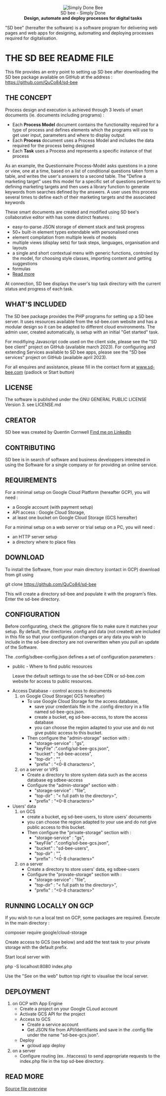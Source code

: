 
<p align="center">
<img src="https://www.sd-bee.com/upload/O0W1b3s20_logosite.png" alt="Simply Done Bee" /><br>
SD bee - Simply Done<br>
<strong>Design, automate and deploy processes for digital tasks</strong>
</p>

"SD bee" (hereafter the software) is a software program for delivering web pages and web apps for designing, automating and deploying processes required for digitalisation.

# THE SD BEE README FILE

This file provides an entry point to setting up SD bee after downloading the SD bee package available on GitHub at the address : https://github.com/QuCo84/sd-bee

## THE CONCEPT

Process design and execution is achieved through 3 levels of smart documents (ie. documents including programs) :
<ul>
  <li>Each <strong>Process Model</strong> document contains the functionality required for a type of process and defines elements which the programs will use to get user input, parameters and where to display output</li>
  <li>Each <strong>Process</strong> document uses a Process Model and includes the data required for the process being designed</li>
  <li>Each <strong>Task</strong> uses a Process and represents a specific instance of that process</li>
</ul>

As an example, the Questionnaire Process-Model asks questions in a zone or view, one at a time, based on a list of conditional questions taken form a table, and writes the user's answers to a second table. The "Define a marketing target" uses this model for a specific set of questions pertinent to defining marketing targets and then uses a library function to generate keywords from searches defined by the answers. A user uses this process several times to define each of their marketing targets and the associated keywords

These smart documents are created and modified using SD bee's collaborative editor with has some distinct features :
<ul>
  <li>easy-to-parse JSON storage of element stack and task progress</li>
  <li>50+ built-in element types extendable with personalised ones </li>
  <li>element compilation from multiple levels of models</li>
  <li>multiple views (display sets) for task steps, languages, organisation and layouts</li>
  <li>a single and short contextual menu with generic functions, controled by the model, for choosing style classes, importing content and getting suggestions</li> 
  <li>formulas</li>
  <li><a href="editor-features.md">Read more</a></li>
</ul>
  
At connection, SD bee displays the user's top task directory with the current status and progress of each task.

## WHAT'S INCLUDED

The SD bee package provides the PHP programs for setting up a SD bee server. It uses resources available from the sd-bee.com website and has a modular design so it can be adapted to different cloud environments.
The admin user, created automatically, is setup with an initial "Get started" task.

For modifiying Javascript code used on the client side, please see the "SD bee client" project on GitHub (available march 2023). For configuring and extending Services available to SD bee apps, please see the "SD bee services" project on GitHub (available april 2023).

For all enquires and assistance, please fill in the contact form at www.sd-bee.com (padlock or Start button)

## LICENSE

The software is published under the GNU GENERAL PUBLIC LICENSE Version 3.
see LICENSE.md

## CREATOR

SD bee was created by Quentin Cornwell
[Find me on LinkedIn](https://www.linkedin.com/in/quentin-cornwell-895b0a/)

## CONTRIBUTING

SD bee is in search of software and business developpers interested in using the Software for a single company or for providing an online service.

## REQUIREMENTS

For a minimal setup on Google Cloud Platform (hereafter GCP), you will need :
- a Google account (with payment setup)
- API access : Google Cloud Storage, 
- at least one bucket on Google Cloud Storage (GCS hereafter)

For a minimal setup on a web server or trial setup on a PC, you will need :
- an HTTP server setup
- a directory where to place files

## DOWNLOAD

To install the Software, from your main directory (contact in GCP) download from git using

git clone https://github.com/QuCo84/sd-bee

This will create a directory sd-bee and populate it with the program's files.
Enter the sd-bee directory.

## CONFIGURATION

Before configurating, check the .gitignore file to make sure it matches your setup. By default, the directories .config and data (not created) are included in this file so that your configuration changes or any data you wish to include in the sd-bee directory are not overwritten when you pull an update of the Software.

The .config/sdbee-config.json defines a set of configuration parameters :

<ul>
  <li>public - Where to find public resources

  Leave the default settings to use the sd-bee CDN or sd-bee.com website for access to public resources.
  </li>

  <li>Access Database - control access to documents
    <ol>
      <li>on Google Cloud Storage( GCS hereafter)
        <ul>
          <li>To use Google Cloud Storage for the access database, 
            <ul>
              <li>save your credentials file in the .config directory in a file named sd-bee-gcs.json.</li>
              <li>create a bucket, eg sd-bee-access, to store the access database</li>
              <li>you can choose the region adapted to your use and do not give public access to this bucket.</li>
            </ul>
          </li>
          <li>Then configure the "admin-storage" section with :
            <ul>
              <li>"storage-service" : "gs",</li>
              <li>"keyFile" :".config/sd-bee-gcs.json",</li>
              <li>"bucket" : "sd-bee-access",</li>
              <li>"top-dir" : "",</li>
              <li>"prefix" : "<0-8 characters>",</li>
            </ul>
          </li>
        </ul>
      </li>
      <li>on a server or VPS
        <ul>
          <li>Create a directory to store system data such as the access database eg sdbee-access</li>
          <li>Configure the "admin-storage" section with :
            <ul>
              <li>"storage-service" : "file",</li>
              <li>"top-dir" : "< full path to the directory>", </li>
              <li>"prefix" : "<0-8 characters>"</li>
            </ul>
          </li>
        </ul>
      </li>
    </ol>  
  </li>
  <li>Users' data
    <ol>
      <li>on GCS
      <ul>
        <li>create a bucket, eg sd-bee-users, to store users' documents</li>
        <li>you can choose the region adapted to your use and do not give public access to this bucket.</li>
        <li>Then configure the "private-storage" section with :
        <ul>
          <li>"storage-service" : "gs",</li>
          <li>"keyFile" :".config/sd-bee-gcs.json",</li>
          <li>"bucket" : "sd-bee-users",</li>
          <li>"top-dir" : "",</li>
          <li>"prefix" : "<0-8 characters>"</li>
        </ul>
      </ul>
    </li>
    <li>on a server
      <ul>
        <li>Create a directory to store users' data, eg sdbee-users</li>
        <li>Configure the "provate-storage" section with :
          <ul>
            <li>"storage-service" : "file",</li>
            <li>"top-dir" : "< full path to the directory>", </li>
            <li>"prefix" : "<0-8 characters>"</li>
          </ul>
        </li>
      </ul>
    </li>
  </ol>
</ul>


## RUNNING LOCALLY ON GCP
  
If you wish to run a local test on GCP, some packages are required. Execute in the main directory :
  
   composer require google/cloud-storage

Create access to GCS (see below) and add the test task to your private storage with the default prefix.

Start local server with 

php -S localhost:8080 index.php

Use the "See on the web" button top right to visualise the local server.
  

## DEPLOYMENT
<ol>
  <li>on GCP with App Engine
    <ul>
      <li>Create a project on your Google CLoud account</li>
      <li>Activate GCS API for the project</li>
      <li>Access to GCS
        <ul>
          <li>Create a service account</li>
          <li>Get JSON file from API/Identifiants and save in the .config file under the name "sd-bee-gcs.json".</li>
        </ul>
      </li>
      <li>Deploy  
        <ul><li>gcloud app deploy </li></ul>
      </li>
    </ul>
  </li>
  <li> on a server
    <ul><li>Configure routing (ex. .htaccess) to send appropriate requests to the index.php file in the top sd-bee directory.</li></ul>
  </li>
</ol>



## READ MORE

[Source file overview](source-overview.md)